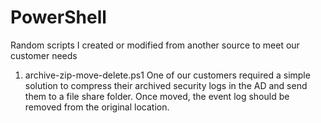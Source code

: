 # PowerShell

Random scripts I created or modified from another source to meet our customer needs

1. archive-zip-move-delete.ps1
    One of our customers required a simple solution to compress their archived security logs in the AD and send them to a file share folder. Once moved, the event log should be       removed from the original location.

